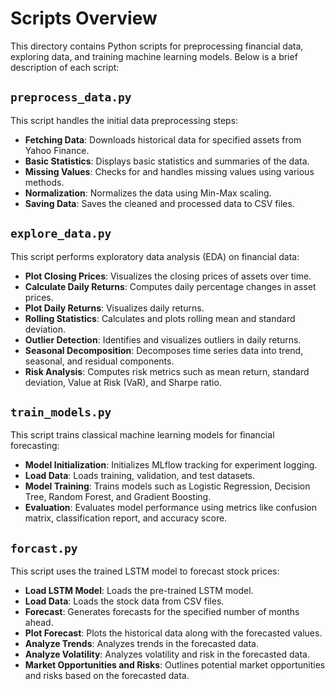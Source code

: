 # Scripts Overview  

This directory contains Python scripts for preprocessing financial data, exploring data, and training machine learning models. Below is a brief description of each script:  

## `preprocess_data.py`  
This script handles the initial data preprocessing steps:  
- **Fetching Data**: Downloads historical data for specified assets from Yahoo Finance.  
- **Basic Statistics**: Displays basic statistics and summaries of the data.  
- **Missing Values**: Checks for and handles missing values using various methods.  
- **Normalization**: Normalizes the data using Min-Max scaling.  
- **Saving Data**: Saves the cleaned and processed data to CSV files.  

## `explore_data.py`  
This script performs exploratory data analysis (EDA) on financial data:  
- **Plot Closing Prices**: Visualizes the closing prices of assets over time.  
- **Calculate Daily Returns**: Computes daily percentage changes in asset prices.  
- **Plot Daily Returns**: Visualizes daily returns.  
- **Rolling Statistics**: Calculates and plots rolling mean and standard deviation.  
- **Outlier Detection**: Identifies and visualizes outliers in daily returns.  
- **Seasonal Decomposition**: Decomposes time series data into trend, seasonal, and residual components.  
- **Risk Analysis**: Computes risk metrics such as mean return, standard deviation, Value at Risk (VaR), and Sharpe ratio.  

## `train_models.py`  
This script trains classical machine learning models for financial forecasting:  
- **Model Initialization**: Initializes MLflow tracking for experiment logging.  
- **Load Data**: Loads training, validation, and test datasets.  
- **Model Training**: Trains models such as Logistic Regression, Decision Tree, Random Forest, and Gradient Boosting.  
- **Evaluation**: Evaluates model performance using metrics like confusion matrix, classification report, and accuracy score.  


## `forcast.py`  
This script uses the trained LSTM model to forecast stock prices:  
- **Load LSTM Model**: Loads the pre-trained LSTM model.  
- **Load Data**: Loads the stock data from CSV files.  
- **Forecast**: Generates forecasts for the specified number of months ahead.  
- **Plot Forecast**: Plots the historical data along with the forecasted values.  
- **Analyze Trends**: Analyzes trends in the forecasted data.  
- **Analyze Volatility**: Analyzes volatility and risk in the forecasted data.  
- **Market Opportunities and Risks**: Outlines potential market opportunities and risks based on the forecasted data.  